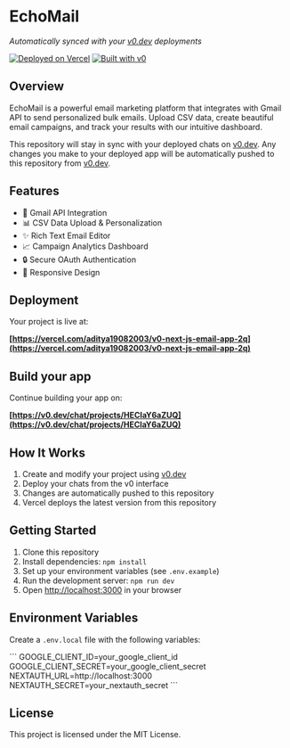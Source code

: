 # EchoMail

*Automatically synced with your [v0.dev](https://v0.dev) deployments*

[![Deployed on Vercel](https://img.shields.io/badge/Deployed%20on-Vercel-black?style=for-the-badge&logo=vercel)](https://vercel.com/aditya19082003/v0-next-js-email-app-2q)
[![Built with v0](https://img.shields.io/badge/Built%20with-v0.dev-black?style=for-the-badge)](https://v0.dev/chat/projects/HECIaY6aZUQ)

## Overview

EchoMail is a powerful email marketing platform that integrates with Gmail API to send personalized bulk emails. Upload CSV data, create beautiful email campaigns, and track your results with our intuitive dashboard.

This repository will stay in sync with your deployed chats on [v0.dev](https://v0.dev).
Any changes you make to your deployed app will be automatically pushed to this repository from [v0.dev](https://v0.dev).

## Features

- 📧 Gmail API Integration
- 📊 CSV Data Upload & Personalization
- ✨ Rich Text Email Editor
- 📈 Campaign Analytics Dashboard
- 🔒 Secure OAuth Authentication
- 📱 Responsive Design

## Deployment

Your project is live at:

**[https://vercel.com/aditya19082003/v0-next-js-email-app-2q](https://vercel.com/aditya19082003/v0-next-js-email-app-2q)**

## Build your app

Continue building your app on:

**[https://v0.dev/chat/projects/HECIaY6aZUQ](https://v0.dev/chat/projects/HECIaY6aZUQ)**

## How It Works

1. Create and modify your project using [v0.dev](https://v0.dev)
2. Deploy your chats from the v0 interface
3. Changes are automatically pushed to this repository
4. Vercel deploys the latest version from this repository

## Getting Started

1. Clone this repository
2. Install dependencies: `npm install`
3. Set up your environment variables (see `.env.example`)
4. Run the development server: `npm run dev`
5. Open [http://localhost:3000](http://localhost:3000) in your browser

## Environment Variables

Create a `.env.local` file with the following variables:

\`\`\`
GOOGLE_CLIENT_ID=your_google_client_id
GOOGLE_CLIENT_SECRET=your_google_client_secret
NEXTAUTH_URL=http://localhost:3000
NEXTAUTH_SECRET=your_nextauth_secret
\`\`\`

## License

This project is licensed under the MIT License.
